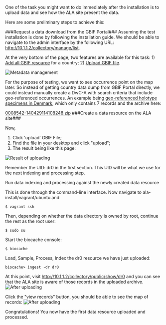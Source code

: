 One of the task you might want to do immediately after the installation is to upload data and see how the ALA site present the data.

Here are some preliminary steps to achieve this:

###Request a data download from the GBIF Portal###
Assuming the test installation is done by following the installation guide. We should be able to navigate to the admin interface by the following URL: <http://10.1.1.2/collectory/manage/list>.

At the very bottom of the page, two features are available for this task: 1) [Add all GBIF resource](http://10.1.1.2/collectory/manage/gbifLoadCountry) for a country; 2) [Upload GBIF file](http://10.1.1.2/collectory/dataResource/gbifUpload).

![Metadata management](/AtlasOfLivingAustralia/documentation/wiki/img/metadata_management.png)

For the purpose of testing, we want to see occurrence point on the map later. So instead of getting country data dump from GBIF Portal directly, we could instead manually create a DwC-A with search criteria that include geo-referenced occurrences. An example being [geo-referenced holotype specimens in Denmark](http://www.gbif.org/occurrence/search?HAS_COORDINATE=true&SPATIAL_ISSUES=false&COUNTRY=DK&TYPE_STATUS=LECTOTYPE), which only contains 7 records and the archive here:

[0008542-140429114108248.zip](/AtlasOfLivingAustralia/documentation/wiki/files/0008542-140429114108248.zip)
###Create a data resource on the ALA site###

Now,

1. Click 'upload' GBIF File;
1. Find the file in your desktop and click "upload";
1. The result being like this page:

![Result of uploading](/AtlasOfLivingAustralia/documentation/wiki/img/result_of_uploading.png)

Remember the UID: dr0 in the first section. This UID will be what we use for the next indexing and processing step.

Run data indexing and processing against the newly created data resource

This is done through the command-line interface. Now navigate to ala-install/vagrant/ubuntu and

    $ vagrant ssh

Then, depending on whether the data directory is owned by root, continue the rest as the root user:

    $ sudo su

Start the biocache console:

    $ biocache

Load, Sample, Process, Index the dr0 resource we have just uploaded:

    biocache> ingest -dr dr0

At this point, visit http://10.1.1.2/collectory/public/show/dr0 and you can see that the ALA site is aware of those records in the uploaded archive.
![After uploading](/AtlasOfLivingAustralia/documentation/wiki/img/after.png)

Click the "view records" button, you should be able to see the map of records:
![After uploading](/AtlasOfLivingAustralia/documentation/wiki/img/indexed.png)

Congratulations! You now have the first data resource uploaded and processed.